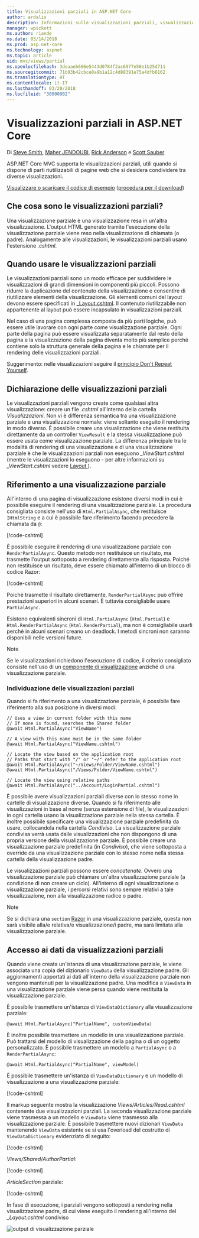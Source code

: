 ```yaml
---
title: Visualizzazioni parziali in ASP.NET Core
author: ardalis
description: Informazioni sulle visualizzazioni parziali, visualizzazioni il cui rendering viene eseguito all'interno di un'altra visualizzazione, e su quando devono essere usate nelle app ASP.NET Core.
manager: wpickett
ms.author: riande
ms.date: 03/14/2018
ms.prod: asp.net-core
ms.technology: aspnet
ms.topic: article
uid: mvc/views/partial
ms.openlocfilehash: 3deaaeb666e5443d0784f2ac6977e58e1b25d711
ms.sourcegitcommit: 71b93b42cbce8a9b1a12c4d88391e75a4dfb6162
ms.translationtype: HT
ms.contentlocale: it-IT
ms.lasthandoff: 03/20/2018
ms.locfileid: "30000902"
---
```

# <a name="partial-views-in-aspnet-core"></a>Visualizzazioni parziali in ASP.NET Core

Di [Steve Smith](https://ardalis.com/), [Maher JENDOUBI](https://twitter.com/maherjend), [Rick Anderson](https://twitter.com/RickAndMSFT) e [Scott Sauber](https://twitter.com/scottsauber)

ASP.NET Core MVC supporta le visualizzazioni parziali, utili quando si dispone di parti riutilizzabili di pagine web che si desidera condividere tra diverse visualizzazioni.

[Visualizzare o scaricare il codice di esempio](https://github.com/aspnet/Docs/tree/master/aspnetcore/mvc/views/partial/sample) ([procedura per il download](xref:tutorials/index#how-to-download-a-sample))

## <a name="what-are-partial-views"></a>Che cosa sono le visualizzazioni parziali?

Una visualizzazione parziale è una visualizzazione resa in un'altra visualizzazione. L'output HTML generato tramite l'esecuzione della visualizzazione parziale viene reso nella visualizzazione di chiamata (o padre). Analogamente alle visualizzazioni, le visualizzazioni parziali usano l'estensione *.cshtml*.

## <a name="when-should-i-use-partial-views"></a>Quando usare le visualizzazioni parziali

Le visualizzazioni parziali sono un modo efficace per suddividere le visualizzazioni di grandi dimensioni in componenti più piccoli. Possono ridurre la duplicazione del contenuto della visualizzazione e consentire di riutilizzare elementi della visualizzazione. Gli elementi comuni del layout devono essere specificati in [_Layout.cshtml](layout.md). Il contenuto riutilizzabile non appartenente al layout può essere incapsulato in visualizzazioni parziali.

Nel caso di una pagina complessa composta da più parti logiche, può essere utile lavorare con ogni parte come visualizzazione parziale. Ogni parte della pagina può essere visualizzata separatamente dal resto della pagina e la visualizzazione della pagina diventa molto più semplice perché contiene solo la struttura generale della pagina e le chiamate per il rendering delle visualizzazioni parziali.

Suggerimento: nelle visualizzazioni seguire il [principio Don't Repeat Yourself](http://deviq.com/don-t-repeat-yourself/).

## <a name="declaring-partial-views"></a>Dichiarazione delle visualizzazioni parziali

Le visualizzazioni parziali vengono create come qualsiasi altra visualizzazione: creare un file *.cshtml* all'interno della cartella *Visualizzazioni*. Non vi è differenza semantica tra una visualizzazione parziale e una visualizzazione normale: viene soltanto eseguito il rendering in modo diverso. È possibile creare una visualizzazione che viene restituita direttamente da un controller `ViewResult` e la stessa visualizzazione può essere usata come visualizzazione parziale. La differenza principale tra le modalità di rendering di una visualizzazione e di una visualizzazione parziale è che le visualizzazioni parziali non eseguono *_ViewStart.cshtml* (mentre le visualizzazioni lo eseguono - per altre informazioni su *_ViewStart.cshtml* vedere [Layout ](layout.md)).

## <a name="referencing-a-partial-view"></a>Riferimento a una visualizzazione parziale

All'interno di una pagina di visualizzazione esistono diversi modi in cui è possibile eseguire il rendering di una visualizzazione parziale. La procedura consigliata consiste nell'uso di `Html.PartialAsync`, che restituisce `IHtmlString` e a cui è possibile fare riferimento facendo precedere la chiamata da `@`:

[!code-cshtml[](partial/sample/src/PartialViewsSample/Views/Home/About.cshtml?range=8)]

È possibile eseguire il rendering di una visualizzazione parziale con `RenderPartialAsync`. Questo metodo non restituisce un risultato, ma trasmette l'output sottoposto a rendering direttamente alla risposta. Poiché non restituisce un risultato, deve essere chiamato all'interno di un blocco di codice Razor:

[!code-cshtml[](partial/sample/src/PartialViewsSample/Views/Home/About.cshtml?range=11-13)]

Poiché trasmette il risultato direttamente, `RenderPartialAsync` può offrire prestazioni superiori in alcuni scenari. È tuttavia consigliabile usare `PartialAsync`.

Esistono equivalenti sincroni di `Html.PartialAsync` (`Html.Partial`) e `Html.RenderPartialAsync` (`Html.RenderPartial`), ma non è consigliabile usarli perché in alcuni scenari creano un deadlock. I metodi sincroni non saranno disponibili nelle versioni future.

> [!NOTE]
> Se le visualizzazioni richiedono l'esecuzione di codice, il criterio consigliato consiste nell'uso di un [componente di visualizzazione](view-components.md) anziché di una visualizzazione parziale.

### <a name="partial-view-discovery"></a>Individuazione delle visualizzazioni parziali

Quando si fa riferimento a una visualizzazione parziale, è possibile fare riferimento alla sua posizione in diversi modi:

```cshtml
// Uses a view in current folder with this name
// If none is found, searches the Shared folder
@await Html.PartialAsync("ViewName")

// A view with this name must be in the same folder
@await Html.PartialAsync("ViewName.cshtml")

// Locate the view based on the application root
// Paths that start with "/" or "~/" refer to the application root
@await Html.PartialAsync("~/Views/Folder/ViewName.cshtml")
@await Html.PartialAsync("/Views/Folder/ViewName.cshtml")

// Locate the view using relative paths
@await Html.PartialAsync("../Account/LoginPartial.cshtml")
```

È possibile avere visualizzazioni parziali diverse con lo stesso nome in cartelle di visualizzazione diverse. Quando si fa riferimento alle visualizzazioni in base al nome (senza estensione di file), le visualizzazioni in ogni cartella usano la visualizzazione parziale nella stessa cartella. È inoltre possibile specificare una visualizzazione parziale predefinita da usare, collocandola nella cartella *Condiviso*. La visualizzazione parziale condivisa verrà usata dalle visualizzazioni che non dispongono di una propria versione della visualizzazione parziale. È possibile creare una visualizzazione parziale predefinita (in *Condiviso*), che viene sottoposta a override da una visualizzazione parziale con lo stesso nome nella stessa cartella della visualizzazione padre.

Le visualizzazioni parziali possono essere *concatenate*. Ovvero una visualizzazione parziale può chiamare un'altra visualizzazione parziale (a condizione di non creare un ciclo). All'interno di ogni visualizzazione o visualizzazione parziale, i percorsi relativi sono sempre relativi a tale visualizzazione, non alla visualizzazione radice o padre.

> [!NOTE]
> Se si dichiara una `section` [Razor](razor.md) in una visualizzazione parziale, questa non sarà visibile alla/e relativa/e visualizzazione/i padre, ma sarà limitata alla visualizzazione parziale.

## <a name="accessing-data-from-partial-views"></a>Accesso ai dati da visualizzazioni parziali

Quando viene creata un'istanza di una visualizzazione parziale, le viene associata una copia del dizionario `ViewData` della visualizzazione padre. Gli aggiornamenti apportati ai dati all'interno della visualizzazione parziale non vengono mantenuti per la visualizzazione padre. Una modifica a `ViewData` in una visualizzazione parziale viene persa quando viene restituita la visualizzazione parziale.

È possibile trasmettere un'istanza di `ViewDataDictionary` alla visualizzazione parziale:

```cshtml
@await Html.PartialAsync("PartialName", customViewData)
```

È inoltre possibile trasmettere un modello in una visualizzazione parziale. Può trattarsi del modello di visualizzazione della pagina o di un oggetto personalizzato. È possibile trasmettere un modello a `PartialAsync` o a `RenderPartialAsync`:

```cshtml
@await Html.PartialAsync("PartialName", viewModel)
```

È possibile trasmettere un'istanza di `ViewDataDictionary` e un modello di visualizzazione a una visualizzazione parziale:

[!code-cshtml[](partial/sample/src/PartialViewsSample/Views/Articles/Read.cshtml?range=15-16)]

Il markup seguente mostra la visualizzazione *Views/Articles/Read.cshtml* contenente due visualizzazioni parziali. La seconda visualizzazione parziale viene trasmessa a un modello e `ViewData` viene trasmesso alla visualizzazione parziale. È possibile trasmettere nuovi dizionari `ViewData` mantenendo `ViewData` esistente se si usa l'overload del costrutto di `ViewDataDictionary` evidenziato di seguito:

[!code-cshtml[](partial/sample/src/PartialViewsSample/Views/Articles/Read.cshtml)]

*Views/Shared/AuthorPartial*:

[!code-cshtml[](partial/sample/src/PartialViewsSample/Views/Shared/AuthorPartial.cshtml)]

*ArticleSection* parziale:

[!code-cshtml[](partial/sample/src/PartialViewsSample/Views/Articles/ArticleSection.cshtml)]

In fase di esecuzione, i parziali vengono sottoposti a rendering nella visualizzazione padre, di cui viene eseguito il rendering all'interno del *_Layout.cshtml* condiviso

![output di visualizzazione parziale](partial/_static/output.png)
